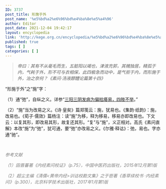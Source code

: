 ```yaml
---
ID: 3737
post_title: 形施于外
post_name: '%e5%bd%a2%e6%96%bd%e4%ba%8e%e5%a4%96'
author: Editor
post_date: 2021-12-04 19:42:17
layout: encyclopedia
link: 'http://kege.org.cn/encyclopedia/%e5%bd%a2%e6%96%bd%e4%ba%8e%e5%a4%96'
published: true
tags: [ ]
categories: [ ]
---
```

<blockquote><em>帝曰：其有不从毫毛而生，五脏阳以竭也，津液充郭，其魄独居，精孤于内，气耗于外，形不可与衣相保，此四极急而动中，是气拒于内，而形施于外，治之奈何？《素问·汤液醪醴论篇第十四》</em></blockquote>
“形施于外”之“施”字：

（1）通“弛”，自纵之义。详参“<a href="http://kege.org.cn/472">三阳三阴发病为偏枯痿易，四肢不举</a>。”

（2）“施”当为改易之义。《诗·皇矣》篇郑笺云：施，犹易也。《集韵·纸韵》：施，改易也。《荀子·儒效》篇杨注：读“施”为移，释为移易，移易亦即改易也。下文云：以复其形，即改易其形，故复还其形。“复”与“施”，义正相对。高氏《素问直解》本改“施”为“弛”，犹可通，要“弛”亦改易之义。《尔雅·释诂》：弛，易也。字亦通“驰”。

&nbsp;

<span style="color: #808080;"><em>参考文献</em></span>

<span style="color: #808080;"><em>（1）田晋蕃著《内经素问校证》（p.75），中国中医药出版社，2015年12月第1版</em></span>

<span style="color: #808080;"><em>（2）超尘主编《清儒&lt;黄帝内经&gt;训诂校勘文集》之于鬯著《香草续校书 ·内经素问》（p.300），北京科学技术出版社，2017年1月第1版</em></span>